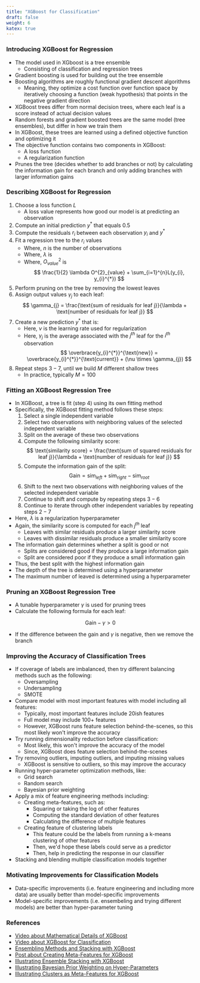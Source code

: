 ```yaml
---
title: "XGBoost for Classification"
draft: false
weight: 6
katex: true
---
```


### Introducing XGBoost for Regression
- The model used in XGboost is a tree ensemble
    - Consisting of classification and regression trees
- Gradient boosting is used for building out the tree ensemble
- Boosting algorithms are roughly functional gradient descent algorithms
    - Meaning, they optimize a cost function over function space by iteratively choosing a function (weak hypothesis) that points in the negative gradient direction
- XGBoost trees differ from normal decision trees, where each leaf is a score instead of actual decision values
- Random forests and gradient boosted trees are the same model (tree ensembles), but differ in how we train them
- In XGBoost, these trees are learned using a defined objective function and optimizing it
- The objective function contains two components in XGBoost:
    - A loss function
    - A regularization function
- Prunes the tree (decides whether to add branches or not) by calculating the information gain for each branch and only adding branches with larger information gains

### Describing XGBoost for Regression
1. Choose a loss function $L$
    - A loss value represents how good our model is at predicting an observation
2. Compute an initial prediction $y^{*}$ that equals $0.5$
3. Compute the residuals $r_{i}$ between each observation $y_{i}$ and $y^{*}$
4. Fit a regression tree to the $r_{i}$ values
    - Where, $n$ is the number of observations
    - Where, $\lambda$ is
    - Where, $O^{2}_{value}$ is
    $$
    \frac{1}{2} \lambda O^{2}_{value} + \sum_{i=1}^{n}L(y_{i}, y_{i}^{*})
    $$
5. Perform pruning on the tree by removing the lowest leaves
6. Assign output values $\gamma_{j}$ to each leaf:
$$
\gamma_{j} = \frac{\text{sum of residuals for leaf j}}{\lambda + \text{number of residuals for leaf j}}
$$
7. Create a new prediction $y^{*}$ that is:
    - Here, $\nu$ is the learning rate used for regularization
    - Here, $\gamma_{j}$ is the average associated with the $j^{th}$ leaf for the $i^{th}$ observation
    $$
    \overbrace{y_{i}^{*}}^{\text{new}} = \overbrace{y_{i}^{*}}^{\text{current}} + (\nu \times \gamma_{j})
    $$
8. Repeat steps $3-7$, until we build $M$ different shallow trees
    - In practice, typically $M=100$

### Fitting an XGBoost Regression Tree
- In XGBoost, a tree is fit (step $4$) using its own fitting method
- Specifically, the XGBoost fitting method follows these steps:
    1. Select a single independent variable
    2. Select two observations with neighboring values of the selected independent variable
    3. Split on the average of these two observations
    4. Compute the following similarity score:
    $$
    \text{similarity score} = \frac{\text{sum of squared residuals for leaf j}}{\lambda + \text{number of residuals for leaf j}}
    $$
    5. Compute the information gain of the split:
    $$
    \text{Gain} = \text{sim}_{left} + \text{sim}_{right} - \text{sim}_{root}
    $$
    6. Shift to the next two observations with neighboring values of the selected independent variable
    7. Continue to shift and compute by repeating steps $3-6$
    8. Continue to iterate through other independent variables by repeating steps $2-7$
- Here, $\lambda$ is a regularization hyperparameter
- Again, the similarity score is computed for each $j^{th}$ leaf
    - Leaves with similar residuals produce a larger similarity score
    - Leaves with dissimilar residuals produce a smaller similarity score
- The information gain determines whether a split is good or not
    - Splits are considered good if they produce a large information gain
    - Split are considered poor if they produce a small information gain
- Thus, the best split with the highest information gain
- The depth of the tree is determined using a hyperparameter
- The maximum number of leaved is determined using a hyperparameter

### Pruning an XGBoost Regression Tree
- A tunable hyperparameter $\gamma$ is used for pruning trees
- Calculate the following formula for each leaf:

$$
\text{Gain} - \gamma > 0
$$

- If the difference between the gain and $\gamma$ is negative, then we remove the branch

### Improving the Accuracy of Classification Trees
- If coverage of labels are imbalanced, then try different balancing methods such as the following:
    - Oversampling
    - Undersampling
    - SMOTE
- Compare model with most important features with model including all features:
    - Typically, most important features include 20ish features
    - Full model may include 100+ features
    - However, XGBoost runs feature selection behind-the-scenes, so this most likely won't improve the accuracy
- Try running dimensionality reduction before classification:
    - Most likely, this won't improve the accuracy of the model
    - Since, XGBoost does feature selection behind-the-scenes
- Try removing outliers, imputing outliers, and imputing missing values
    - XGBoost is sensitive to outliers, so this may improve the accuracy
- Running hyper-parameter optimization methods, like:
    - Grid search
    - Random search
    - Bayesian prior weighting
- Apply a mix of feature engineering methods including:
    - Creating meta-features, such as:
        - Squaring or taking the log of other features
        - Computing the standard deviation of other features
        - Calculating the difference of multiple features
    - Creating feature of clustering labels
        - This feature could be the labels from running a k-means clustering of other features
        - Then, we'd hope these labels could serve as a predictor
        - Then, help in predicting the response in our classifier
- Stacking and blending multiple classification models together

### Motivating Improvements for Classification Models
- Data-specific improvements (i.e. feature engineering and including more data) are usually better than model-specific improvements
- Model-specific improvements (i.e. ensembeling and trying different models) are better than hyper-parameter tuning

### References
- [Video about Mathematical Details of XGBoost](https://www.youtube.com/watch?v=ZVFeW798-2I&t=512s)
- [Video about XGBoost for Classification](https://www.youtube.com/watch?v=8b1JEDvenQU&t=1238s)
- [Ensembling Methods and Stacking with XGBoost](https://mlwave.com/kaggle-ensembling-guide/)
- [Post about Creating Meta-Features for XGBoost](https://datascience.stackexchange.com/a/42644/93566)
- [Illustrating Ensemble Stacking with XGBoost](https://www.kaggle.com/madanchi/ensemble-stacking-with-xgboost)
- [Illustrating Bayesian Prior Weighting on Hyper-Parameters](https://nbviewer.jupyter.org/github/sdcastillo/Prior-Weights-with-XGboost/blob/master/xgb_with_prior.html)
- [Illustrating Clusters as Meta-Features for XGBoost](https://towardsdatascience.com/applying-a-clustering-algorithm-to-feature-contribution-3c649ab0ca17)
